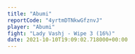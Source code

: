 ```yaml
---
title: "Abumi"
reportCode: "4yrtmDTNkwGfznvJ"
player: "Abumi"
fight: "Lady Vashj - Wipe 3 (16%)"
date: 2021-10-10T19:09:02.718000+00:00
---
```

